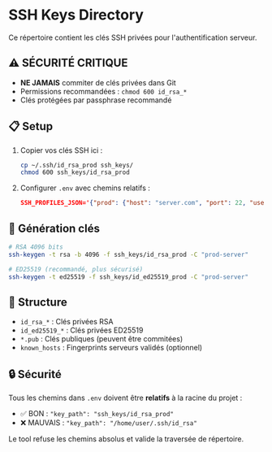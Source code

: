 # SSH Keys Directory

Ce répertoire contient les clés SSH privées pour l'authentification serveur.

## ⚠️ SÉCURITÉ CRITIQUE

- **NE JAMAIS** commiter de clés privées dans Git
- Permissions recommandées : `chmod 600 id_rsa_*`
- Clés protégées par passphrase recommandé

## 📋 Setup

1. Copier vos clés SSH ici :
   ```bash
   cp ~/.ssh/id_rsa_prod ssh_keys/
   chmod 600 ssh_keys/id_rsa_prod
   ```

2. Configurer `.env` avec chemins relatifs :
   ```json
   SSH_PROFILES_JSON='{"prod": {"host": "server.com", "port": 22, "user": "admin", "key_path": "ssh_keys/id_rsa_prod"}}'
   ```

## 🔑 Génération clés

```bash
# RSA 4096 bits
ssh-keygen -t rsa -b 4096 -f ssh_keys/id_rsa_prod -C "prod-server"

# ED25519 (recommandé, plus sécurisé)
ssh-keygen -t ed25519 -f ssh_keys/id_ed25519_prod -C "prod-server"
```

## 📂 Structure

- `id_rsa_*` : Clés privées RSA
- `id_ed25519_*` : Clés privées ED25519
- `*.pub` : Clés publiques (peuvent être commitées)
- `known_hosts` : Fingerprints serveurs validés (optionnel)

## 🔒 Sécurité

Tous les chemins dans `.env` doivent être **relatifs** à la racine du projet :
- ✅ BON : `"key_path": "ssh_keys/id_rsa_prod"`
- ❌ MAUVAIS : `"key_path": "/home/user/.ssh/id_rsa"`

Le tool refuse les chemins absolus et valide la traversée de répertoire.
